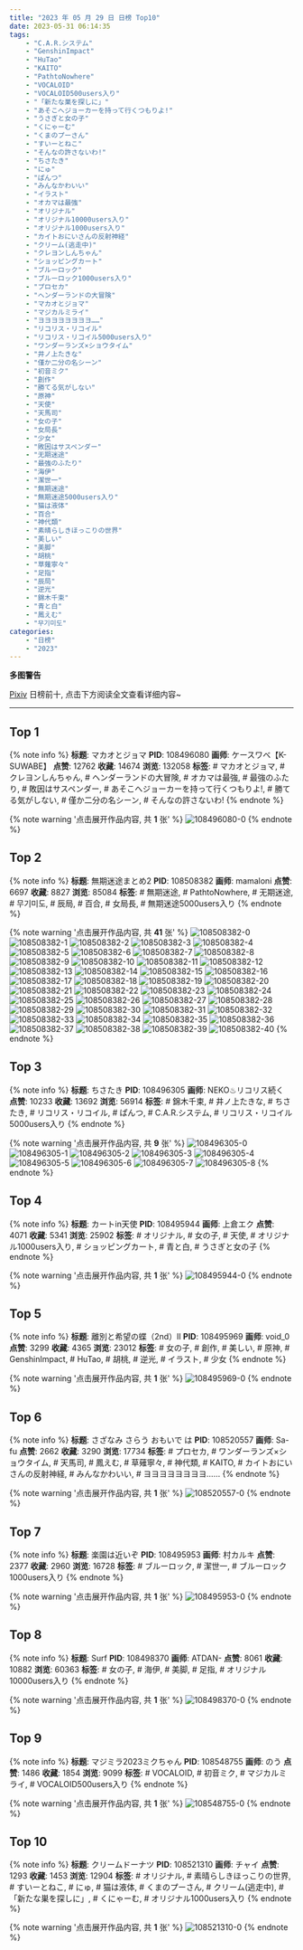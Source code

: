 ```yaml
---
title: "2023 年 05 月 29 日 日榜 Top10"
date: 2023-05-31 06:14:35
tags:
    - "C.A.R.システム"
    - "GenshinImpact"
    - "HuTao"
    - "KAITO"
    - "PathtoNowhere"
    - "VOCALOID"
    - "VOCALOID500users入り"
    - "「新たな巣を探しに」"
    - "あそこへジョーカーを持って行くつもりよ!"
    - "うさぎと女の子"
    - "くにゃーむ"
    - "くまのプーさん"
    - "すいーとねこ"
    - "そんなの許さないわ!"
    - "ちさたき"
    - "にゅ"
    - "ぱんつ"
    - "みんなかわいい"
    - "イラスト"
    - "オカマは最強"
    - "オリジナル"
    - "オリジナル10000users入り"
    - "オリジナル1000users入り"
    - "カイトおにいさんの反射神経"
    - "クリーム(逃走中)"
    - "クレヨンしんちゃん"
    - "ショッピングカート"
    - "ブルーロック"
    - "ブルーロック1000users入り"
    - "プロセカ"
    - "ヘンダーランドの大冒険"
    - "マカオとジョマ"
    - "マジカルミライ"
    - "ヨヨヨヨヨヨヨヨ……"
    - "リコリス・リコイル"
    - "リコリス・リコイル5000users入り"
    - "ワンダーランズ×ショウタイム"
    - "井ノ上たきな"
    - "僅か二分の名シーン"
    - "初音ミク"
    - "創作"
    - "勝てる気がしない"
    - "原神"
    - "天使"
    - "天馬司"
    - "女の子"
    - "女局長"
    - "少女"
    - "敗因はサスペンダー"
    - "无期迷途"
    - "最強のふたり"
    - "海伊"
    - "潔世一"
    - "無期迷途"
    - "無期迷途5000users入り"
    - "猫は液体"
    - "百合"
    - "神代類"
    - "素晴らしきほっこりの世界"
    - "美しい"
    - "美脚"
    - "胡桃"
    - "草薙寧々"
    - "足指"
    - "辰局"
    - "逆光"
    - "錦木千束"
    - "青と白"
    - "鳳えむ"
    - "무기미도"
categories:
    - "日榜"
    - "2023"
---
```


<i class="fa fa-triangle-exclamation"></i>**多图警告**<i class="fa fa-triangle-exclamation"></i>

[Pixiv](https://www.pixiv.net/) 日榜前十, 点击下方阅读全文查看详细内容~

<!-- more -->

---

## Top 1

{% note info %}
**标题**: マカオとジョマ
**PID**: 108496080 **画师**: ケースワベ【K-SUWABE】
**点赞**: 12762 **收藏**: 14674 **浏览**: 132058
**标签**: # マカオとジョマ, # クレヨンしんちゃん, # ヘンダーランドの大冒険, # オカマは最強, # 最強のふたり, # 敗因はサスペンダー, # あそこへジョーカーを持って行くつもりよ!, # 勝てる気がしない, # 僅か二分の名シーン, # そんなの許さないわ!
{% endnote %}

{% note warning '点击展开作品内容, 共 **1** 张' %}
![108496080-0](https://i.pixiv.re/img-original/img/2023/05/28/00/01/13/108496080_p0.jpg)
{% endnote %}

## Top 2

{% note info %}
**标题**: 無期迷途まとめ2
**PID**: 108508382 **画师**: mamaloni
**点赞**: 6697 **收藏**: 8827 **浏览**: 85084
**标签**: # 無期迷途, # PathtoNowhere, # 无期迷途, # 무기미도, # 辰局, # 百合, # 女局長, # 無期迷途5000users入り
{% endnote %}

{% note warning '点击展开作品内容, 共 **41** 张' %}
![108508382-0](https://i.pixiv.re/img-original/img/2023/05/28/12/10/56/108508382_p0.png)
![108508382-1](https://i.pixiv.re/img-original/img/2023/05/28/12/10/56/108508382_p1.png)
![108508382-2](https://i.pixiv.re/img-original/img/2023/05/28/12/10/56/108508382_p2.png)
![108508382-3](https://i.pixiv.re/img-original/img/2023/05/28/12/10/56/108508382_p3.png)
![108508382-4](https://i.pixiv.re/img-original/img/2023/05/28/12/10/56/108508382_p4.png)
![108508382-5](https://i.pixiv.re/img-original/img/2023/05/28/12/10/56/108508382_p5.png)
![108508382-6](https://i.pixiv.re/img-original/img/2023/05/28/12/10/56/108508382_p6.png)
![108508382-7](https://i.pixiv.re/img-original/img/2023/05/28/12/10/56/108508382_p7.png)
![108508382-8](https://i.pixiv.re/img-original/img/2023/05/28/12/10/56/108508382_p8.png)
![108508382-9](https://i.pixiv.re/img-original/img/2023/05/28/12/10/56/108508382_p9.png)
![108508382-10](https://i.pixiv.re/img-original/img/2023/05/28/12/10/56/108508382_p10.png)
![108508382-11](https://i.pixiv.re/img-original/img/2023/05/28/12/10/56/108508382_p11.png)
![108508382-12](https://i.pixiv.re/img-original/img/2023/05/28/12/10/56/108508382_p12.png)
![108508382-13](https://i.pixiv.re/img-original/img/2023/05/28/12/10/56/108508382_p13.png)
![108508382-14](https://i.pixiv.re/img-original/img/2023/05/28/12/10/56/108508382_p14.png)
![108508382-15](https://i.pixiv.re/img-original/img/2023/05/28/12/10/56/108508382_p15.png)
![108508382-16](https://i.pixiv.re/img-original/img/2023/05/28/12/10/56/108508382_p16.png)
![108508382-17](https://i.pixiv.re/img-original/img/2023/05/28/12/10/56/108508382_p17.png)
![108508382-18](https://i.pixiv.re/img-original/img/2023/05/28/12/10/56/108508382_p18.png)
![108508382-19](https://i.pixiv.re/img-original/img/2023/05/28/12/10/56/108508382_p19.png)
![108508382-20](https://i.pixiv.re/img-original/img/2023/05/28/12/10/56/108508382_p20.png)
![108508382-21](https://i.pixiv.re/img-original/img/2023/05/28/12/10/56/108508382_p21.png)
![108508382-22](https://i.pixiv.re/img-original/img/2023/05/28/12/10/56/108508382_p22.png)
![108508382-23](https://i.pixiv.re/img-original/img/2023/05/28/12/10/56/108508382_p23.png)
![108508382-24](https://i.pixiv.re/img-original/img/2023/05/28/12/10/56/108508382_p24.png)
![108508382-25](https://i.pixiv.re/img-original/img/2023/05/28/12/10/56/108508382_p25.png)
![108508382-26](https://i.pixiv.re/img-original/img/2023/05/28/12/10/56/108508382_p26.png)
![108508382-27](https://i.pixiv.re/img-original/img/2023/05/28/12/10/56/108508382_p27.png)
![108508382-28](https://i.pixiv.re/img-original/img/2023/05/28/12/10/56/108508382_p28.png)
![108508382-29](https://i.pixiv.re/img-original/img/2023/05/28/12/10/56/108508382_p29.png)
![108508382-30](https://i.pixiv.re/img-original/img/2023/05/28/12/10/56/108508382_p30.png)
![108508382-31](https://i.pixiv.re/img-original/img/2023/05/28/12/10/56/108508382_p31.png)
![108508382-32](https://i.pixiv.re/img-original/img/2023/05/28/12/10/56/108508382_p32.png)
![108508382-33](https://i.pixiv.re/img-original/img/2023/05/28/12/10/56/108508382_p33.png)
![108508382-34](https://i.pixiv.re/img-original/img/2023/05/28/12/10/56/108508382_p34.png)
![108508382-35](https://i.pixiv.re/img-original/img/2023/05/28/12/10/56/108508382_p35.png)
![108508382-36](https://i.pixiv.re/img-original/img/2023/05/28/12/10/56/108508382_p36.png)
![108508382-37](https://i.pixiv.re/img-original/img/2023/05/28/12/10/56/108508382_p37.png)
![108508382-38](https://i.pixiv.re/img-original/img/2023/05/28/12/10/56/108508382_p38.png)
![108508382-39](https://i.pixiv.re/img-original/img/2023/05/28/12/10/56/108508382_p39.png)
![108508382-40](https://i.pixiv.re/img-original/img/2023/05/28/12/10/56/108508382_p40.png)
{% endnote %}

## Top 3

{% note info %}
**标题**: ちさたき
**PID**: 108496305 **画师**: NEKO♨リコリス続く
**点赞**: 10233 **收藏**: 13692 **浏览**: 56914
**标签**: # 錦木千束, # 井ノ上たきな, # ちさたき, # リコリス・リコイル, # ぱんつ, # C.A.R.システム, # リコリス・リコイル5000users入り
{% endnote %}

{% note warning '点击展开作品内容, 共 **9** 张' %}
![108496305-0](https://i.pixiv.re/img-original/img/2023/05/28/00/03/51/108496305_p0.jpg)
![108496305-1](https://i.pixiv.re/img-original/img/2023/05/28/00/03/51/108496305_p1.jpg)
![108496305-2](https://i.pixiv.re/img-original/img/2023/05/28/00/03/51/108496305_p2.jpg)
![108496305-3](https://i.pixiv.re/img-original/img/2023/05/28/00/03/51/108496305_p3.jpg)
![108496305-4](https://i.pixiv.re/img-original/img/2023/05/28/00/03/51/108496305_p4.jpg)
![108496305-5](https://i.pixiv.re/img-original/img/2023/05/28/00/03/51/108496305_p5.jpg)
![108496305-6](https://i.pixiv.re/img-original/img/2023/05/28/00/03/51/108496305_p6.jpg)
![108496305-7](https://i.pixiv.re/img-original/img/2023/05/28/00/03/51/108496305_p7.jpg)
![108496305-8](https://i.pixiv.re/img-original/img/2023/05/28/00/03/51/108496305_p8.jpg)
{% endnote %}

## Top 4

{% note info %}
**标题**: カートin天使
**PID**: 108495944 **画师**: 上倉エク
**点赞**: 4071 **收藏**: 5341 **浏览**: 25902
**标签**: # オリジナル, # 女の子, # 天使, # オリジナル1000users入り, # ショッピングカート, # 青と白, # うさぎと女の子
{% endnote %}

{% note warning '点击展开作品内容, 共 **1** 张' %}
![108495944-0](https://i.pixiv.re/img-original/img/2023/05/28/00/00/21/108495944_p0.jpg)
{% endnote %}

## Top 5

{% note info %}
**标题**: 離別と希望の蝶（2nd）Ⅱ
**PID**: 108495969 **画师**: void_0
**点赞**: 3299 **收藏**: 4365 **浏览**: 23012
**标签**: # 女の子, # 創作, # 美しい, # 原神, # GenshinImpact, # HuTao, # 胡桃, # 逆光, # イラスト, # 少女
{% endnote %}

{% note warning '点击展开作品内容, 共 **1** 张' %}
![108495969-0](https://i.pixiv.re/img-original/img/2023/05/28/00/00/29/108495969_p0.jpg)
{% endnote %}

## Top 6

{% note info %}
**标题**: さざなみ さらう おもいで は
**PID**: 108520557 **画师**: Sa-fu
**点赞**: 2662 **收藏**: 3290 **浏览**: 17734
**标签**: # プロセカ, # ワンダーランズ×ショウタイム, # 天馬司, # 鳳えむ, # 草薙寧々, # 神代類, # KAITO, # カイトおにいさんの反射神経, # みんなかわいい, # ヨヨヨヨヨヨヨヨ……
{% endnote %}

{% note warning '点击展开作品内容, 共 **1** 张' %}
![108520557-0](https://i.pixiv.re/img-original/img/2023/05/28/20/08/23/108520557_p0.jpg)
{% endnote %}

## Top 7

{% note info %}
**标题**: 楽園は近いぞ
**PID**: 108495953 **画师**: 村カルキ
**点赞**: 2377 **收藏**: 2960 **浏览**: 16728
**标签**: # ブルーロック, # 潔世一, # ブルーロック1000users入り
{% endnote %}

{% note warning '点击展开作品内容, 共 **1** 张' %}
![108495953-0](https://i.pixiv.re/img-original/img/2023/05/28/00/00/23/108495953_p0.jpg)
{% endnote %}

## Top 8

{% note info %}
**标题**: Surf
**PID**: 108498370 **画师**: ATDAN-
**点赞**: 8061 **收藏**: 10882 **浏览**: 60363
**标签**: # 女の子, # 海伊, # 美脚, # 足指, # オリジナル10000users入り
{% endnote %}

{% note warning '点击展开作品内容, 共 **1** 张' %}
![108498370-0](https://i.pixiv.re/img-original/img/2023/05/28/17/34/16/108498370_p0.jpg)
{% endnote %}

## Top 9

{% note info %}
**标题**: マジミラ2023ミクちゃん
**PID**: 108548755 **画师**: のう
**点赞**: 1486 **收藏**: 1854 **浏览**: 9099
**标签**: # VOCALOID, # 初音ミク, # マジカルミライ, # VOCALOID500users入り
{% endnote %}

{% note warning '点击展开作品内容, 共 **1** 张' %}
![108548755-0](https://i.pixiv.re/img-original/img/2023/05/29/19/24/53/108548755_p0.jpg)
{% endnote %}

## Top 10

{% note info %}
**标题**: クリームドーナツ
**PID**: 108521310 **画师**: チャイ
**点赞**: 1293 **收藏**: 1453 **浏览**: 12904
**标签**: # オリジナル, # 素晴らしきほっこりの世界, # すいーとねこ, # にゅ, # 猫は液体, # くまのプーさん, # クリーム(逃走中), # 「新たな巣を探しに」, # くにゃーむ, # オリジナル1000users入り
{% endnote %}

{% note warning '点击展开作品内容, 共 **1** 张' %}
![108521310-0](https://i.pixiv.re/img-original/img/2023/05/28/20/30/04/108521310_p0.png)
{% endnote %}
